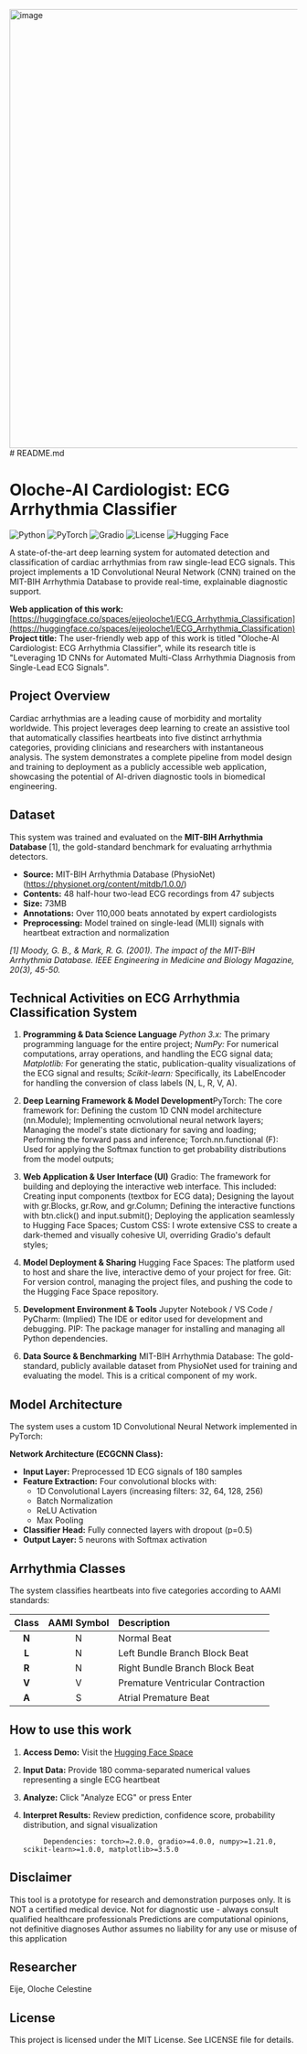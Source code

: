 <img width="1366" height="768" alt="image" src="https://github.com/user-attachments/assets/9fdefa02-a292-4766-b58d-131244bd4f6c" /># README.md

# Oloche-AI Cardiologist: ECG Arrhythmia Classifier

![Python](https://img.shields.io/badge/Python-3.8%2B-blue)
![PyTorch](https://img.shields.io/badge/PyTorch-2.0%2B-EE4C2C)
![Gradio](https://img.shields.io/badge/UI-Gradio-FF4B4B)
![License](https://img.shields.io/badge/License-MIT-green)
![Hugging Face](https://img.shields.io/badge/-Hugging%20Face%20Space-yellow)

A state-of-the-art deep learning system for automated detection and classification of cardiac arrhythmias from raw single-lead ECG signals. This project implements a 1D Convolutional Neural Network (CNN) trained on the MIT-BIH Arrhythmia Database to provide real-time, explainable diagnostic support.

**Web application of this work:** [https://huggingface.co/spaces/eijeoloche1/ECG_Arrhythmia_Classification](https://huggingface.co/spaces/eijeoloche1/ECG_Arrhythmia_Classification)  
**Project title:** The user-friendly web app of this work is titled "Oloche-AI Cardiologist: ECG Arrhythmia Classifier", while its research title is "Leveraging 1D CNNs for Automated Multi-Class Arrhythmia Diagnosis from Single-Lead ECG Signals".

## Project Overview

Cardiac arrhythmias are a leading cause of morbidity and mortality worldwide. This project leverages deep learning to create an assistive tool that automatically classifies heartbeats into five distinct arrhythmia categories, providing clinicians and researchers with instantaneous analysis. The system demonstrates a complete pipeline from model design and training to deployment as a publicly accessible web application, showcasing the potential of AI-driven diagnostic tools in biomedical engineering.

## Dataset

This system was trained and evaluated on the **MIT-BIH Arrhythmia Database** [1], the gold-standard benchmark for evaluating arrhythmia detectors.

- **Source:** MIT-BIH Arrhythmia Database (PhysioNet) (https://physionet.org/content/mitdb/1.0.0/)
- **Contents:** 48 half-hour two-lead ECG recordings from 47 subjects
- **Size:** 73MB
- **Annotations:** Over 110,000 beats annotated by expert cardiologists
- **Preprocessing:** Model trained on single-lead (MLII) signals with heartbeat extraction and normalization

*[1] Moody, G. B., & Mark, R. G. (2001). The impact of the MIT-BIH Arrhythmia Database. IEEE Engineering in Medicine and Biology Magazine, 20(3), 45-50.*

## Technical Activities on ECG Arrhythmia Classification System
1. **Programming & Data Science Language**
   *Python 3.x:* The primary programming language for the entire project;
   *NumPy:* For numerical computations, array operations, and handling the ECG signal data;
   *Matplotlib:* For generating the static, publication-quality visualizations of the ECG signal and results;
   *Scikit-learn:* Specifically, its LabelEncoder for handling the conversion of class labels (N, L, R, V, A).

3. **Deep Learning Framework & Model Development**PyTorch: The core framework for:
   Defining the custom 1D CNN model architecture (nn.Module);
   Implementing ocnvolutional neural network layers;
   Managing the model's state dictionary for saving and loading;
   Performing the forward pass and inference;
   Torch.nn.functional (F): Used for applying the Softmax function to get probability distributions from the model outputs;

4. **Web Application & User Interface (UI)**
   Gradio: The framework for building and deploying the interactive web interface. This included:
   Creating input components (textbox for ECG data);
   Designing the layout with gr.Blocks, gr.Row, and gr.Column;
   Defining the interactive functions with btn.click() and input.submit();
   Deploying the application seamlessly to Hugging Face Spaces;
   Custom CSS: I wrote extensive CSS to create a dark-themed and visually cohesive UI, overriding Gradio's default styles;

5. **Model Deployment & Sharing**
   Hugging Face Spaces: The platform used to host and share the live, interactive demo of your project for free.
   Git: For version control, managing the project files, and pushing the code to the Hugging Face Space repository.

5. **Development Environment & Tools**
   Jupyter Notebook / VS Code / PyCharm: (Implied) The IDE or editor used for development and debugging.
   PIP: The package manager for installing and managing all Python dependencies.

7. **Data Source & Benchmarking**
   MIT-BIH Arrhythmia Database: The gold-standard, publicly available dataset from PhysioNet used for training and evaluating the model.     This is a critical component of my work.


##  Model Architecture

The system uses a custom 1D Convolutional Neural Network implemented in PyTorch:

**Network Architecture (ECGCNN Class):**
- **Input Layer:** Preprocessed 1D ECG signals of 180 samples
- **Feature Extraction:** Four convolutional blocks with:
  - 1D Convolutional Layers (increasing filters: 32, 64, 128, 256)
  - Batch Normalization
  - ReLU Activation
  - Max Pooling
- **Classifier Head:** Fully connected layers with dropout (p=0.5)
- **Output Layer:** 5 neurons with Softmax activation

## Arrhythmia Classes

The system classifies heartbeats into five categories according to AAMI standards:

| Class | AAMI Symbol | Description |
| :---: | :---: | :--- |
| **N** | N | Normal Beat |
| **L** | N | Left Bundle Branch Block Beat |
| **R** | N | Right Bundle Branch Block Beat |
| **V** | V | Premature Ventricular Contraction |
| **A** | S | Atrial Premature Beat |

## How to use this work

1.  **Access Demo:** Visit the [Hugging Face Space](https://huggingface.co/spaces/eijeoloche1/ECG_Arrhythmia_Classification)
2.  **Input Data:** Provide 180 comma-separated numerical values representing a single ECG heartbeat
3.  **Analyze:** Click "Analyze ECG" or press Enter
4.  **Interpret Results:** Review prediction, confidence score, probability distribution, and signal visualization

             Dependencies: torch>=2.0.0, gradio>=4.0.0, numpy>=1.21.0, scikit-learn>=1.0.0, matplotlib>=3.5.0

## Disclaimer
This tool is a prototype for research and demonstration purposes only. It is NOT a certified medical device.
Not for diagnostic use - always consult qualified healthcare professionals
Predictions are computational opinions, not definitive diagnoses
Author assumes no liability for any use or misuse of this application

## Researcher
Eije, Oloche Celestine

## License
This project is licensed under the MIT License. See LICENSE file for details.
